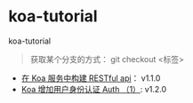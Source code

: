 # koa-tutorial
koa-tutorial
> 获取某个分支的方式： git checkout <标签>

- [在 Koa 服务中构建 RESTful api](https://juejin.cn/post/7255186096525656120)： v1.1.0
- [Koa 增加用户身份认证 Auth （1）](https://juejin.cn/post/7259558728059142204): v1.2.0
